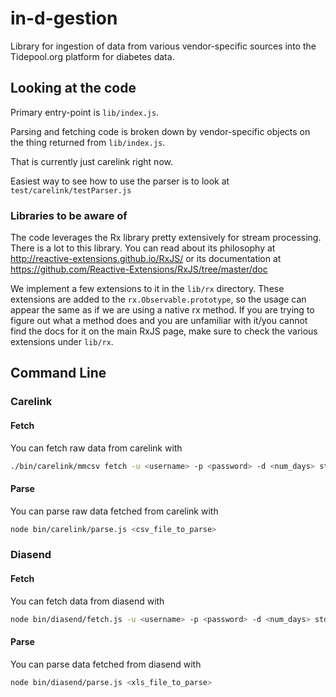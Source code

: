 in-d-gestion
============

Library for ingestion of data from various vendor-specific sources into the Tidepool.org platform for diabetes data.

## Looking at the code

Primary entry-point is `lib/index.js`.

Parsing and fetching code is broken down by vendor-specific objects on the thing returned from `lib/index.js`.

That is currently just carelink right now.

Easiest way to see how to use the parser is to look at `test/carelink/testParser.js`

### Libraries to be aware of

The code leverages the Rx library pretty extensively for stream processing.  There is a lot to this library.  You can read about its philosophy at http://reactive-extensions.github.io/RxJS/ or its documentation at https://github.com/Reactive-Extensions/RxJS/tree/master/doc

We implement a few extensions to it in the `lib/rx` directory.  These extensions are added to the `rx.Observable.prototype`, so the usage can appear the same as if we are using a native rx method.  If you are trying to figure out what a method does and you are unfamiliar with it/you cannot find the docs for it on the main RxJS page, make sure to check the various extensions under `lib/rx`.

## Command Line

### Carelink

#### Fetch
You can fetch raw data from carelink with

```bash
./bin/carelink/mmcsv fetch -u <username> -p <password> -d <num_days> stdout
```

#### Parse
You can parse raw data fetched from carelink with

``` bash
node bin/carelink/parse.js <csv_file_to_parse>
```

### Diasend

#### Fetch
You can fetch data from diasend with

```bash
node bin/diasend/fetch.js -u <username> -p <password> -d <num_days> stdout
```

#### Parse
You can parse data fetched from diasend with

``` bash
node bin/diasend/parse.js <xls_file_to_parse>
```

